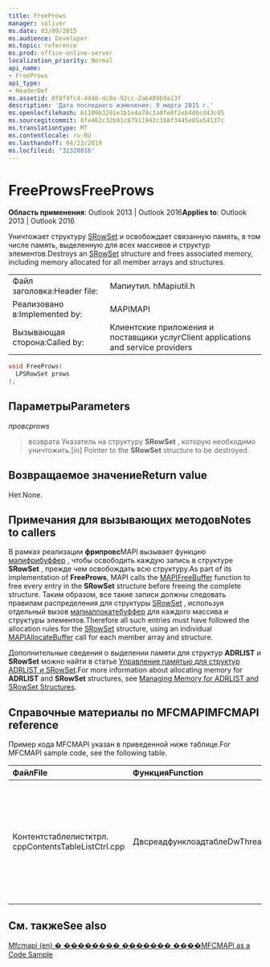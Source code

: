 ```yaml
---
title: FreeProws
manager: soliver
ms.date: 03/09/2015
ms.audience: Developer
ms.topic: reference
ms.prod: office-online-server
localization_priority: Normal
api_name:
- FreeProws
api_type:
- HeaderDef
ms.assetid: 0f8f9fc4-4940-4c0a-92cc-2a6409b9a13f
description: 'Дата последнего изменения: 9 марта 2015 г.'
ms.openlocfilehash: b1109b3201e1b1e4a78c3a0fe0f2eb4d0cd43c05
ms.sourcegitcommit: 8fe462c32b91c87911942c188f3445e85a54137c
ms.translationtype: MT
ms.contentlocale: ru-RU
ms.lasthandoff: 04/23/2019
ms.locfileid: "32328016"
---
```

# <a name="freeprows"></a><span data-ttu-id="c9b8c-103">FreeProws</span><span class="sxs-lookup"><span data-stu-id="c9b8c-103">FreeProws</span></span>

  
  
<span data-ttu-id="c9b8c-104">**Область применения**: Outlook 2013 | Outlook 2016</span><span class="sxs-lookup"><span data-stu-id="c9b8c-104">**Applies to**: Outlook 2013 | Outlook 2016</span></span> 
  
<span data-ttu-id="c9b8c-105">Уничтожает структуру [SRowSet](srowset.md) и освобождает связанную память, в том числе память, выделенную для всех массивов и структур элементов.</span><span class="sxs-lookup"><span data-stu-id="c9b8c-105">Destroys an [SRowSet](srowset.md) structure and frees associated memory, including memory allocated for all member arrays and structures.</span></span> 
  
|||
|:-----|:-----|
|<span data-ttu-id="c9b8c-106">Файл заголовка:</span><span class="sxs-lookup"><span data-stu-id="c9b8c-106">Header file:</span></span>  <br/> |<span data-ttu-id="c9b8c-107">Мапиутил. h</span><span class="sxs-lookup"><span data-stu-id="c9b8c-107">Mapiutil.h</span></span>  <br/> |
|<span data-ttu-id="c9b8c-108">Реализовано в:</span><span class="sxs-lookup"><span data-stu-id="c9b8c-108">Implemented by:</span></span>  <br/> |<span data-ttu-id="c9b8c-109">MAPI</span><span class="sxs-lookup"><span data-stu-id="c9b8c-109">MAPI</span></span>  <br/> |
|<span data-ttu-id="c9b8c-110">Вызывающая сторона:</span><span class="sxs-lookup"><span data-stu-id="c9b8c-110">Called by:</span></span>  <br/> |<span data-ttu-id="c9b8c-111">Клиентские приложения и поставщики услуг</span><span class="sxs-lookup"><span data-stu-id="c9b8c-111">Client applications and service providers</span></span>  <br/> |
   
```cpp
void FreeProws(
  LPSRowSet prows
);
```

## <a name="parameters"></a><span data-ttu-id="c9b8c-112">Параметры</span><span class="sxs-lookup"><span data-stu-id="c9b8c-112">Parameters</span></span>

 <span data-ttu-id="c9b8c-113">_провс_</span><span class="sxs-lookup"><span data-stu-id="c9b8c-113">_prows_</span></span>
  
> <span data-ttu-id="c9b8c-114">возврата Указатель на структуру **SRowSet** , которую необходимо уничтожить.</span><span class="sxs-lookup"><span data-stu-id="c9b8c-114">[in] Pointer to the **SRowSet** structure to be destroyed.</span></span> 
    
## <a name="return-value"></a><span data-ttu-id="c9b8c-115">Возвращаемое значение</span><span class="sxs-lookup"><span data-stu-id="c9b8c-115">Return value</span></span>

<span data-ttu-id="c9b8c-116">Нет.</span><span class="sxs-lookup"><span data-stu-id="c9b8c-116">None.</span></span>
  
## <a name="notes-to-callers"></a><span data-ttu-id="c9b8c-117">Примечания для вызывающих методов</span><span class="sxs-lookup"><span data-stu-id="c9b8c-117">Notes to callers</span></span>

<span data-ttu-id="c9b8c-118">В рамках реализации **фрипровс**MAPI вызывает функцию [мапифрибуффер](mapifreebuffer.md) , чтобы освободить каждую запись в структуре **SRowSet** , прежде чем освобождать всю структуру.</span><span class="sxs-lookup"><span data-stu-id="c9b8c-118">As part of its implementation of **FreeProws**, MAPI calls the [MAPIFreeBuffer](mapifreebuffer.md) function to free every entry in the **SRowSet** structure before freeing the complete structure.</span></span> <span data-ttu-id="c9b8c-119">Таким образом, все такие записи должны следовать правилам распределения для структуры [SRowSet](srowset.md) , используя отдельный вызов [мапиаллокатебуффер](mapiallocatebuffer.md) для каждого массива и структуры элементов.</span><span class="sxs-lookup"><span data-stu-id="c9b8c-119">Therefore all such entries must have followed the allocation rules for the [SRowSet](srowset.md) structure, using an individual [MAPIAllocateBuffer](mapiallocatebuffer.md) call for each member array and structure.</span></span> 
  
<span data-ttu-id="c9b8c-120">Дополнительные сведения о выделении памяти для структур **ADRLIST** и **SRowSet** можно найти в статье [Управление памятью для структур ADRLIST и SRowSet](managing-memory-for-adrlist-and-srowset-structures.md).</span><span class="sxs-lookup"><span data-stu-id="c9b8c-120">For more information about allocating memory for **ADRLIST** and **SRowSet** structures, see [Managing Memory for ADRLIST and SRowSet Structures](managing-memory-for-adrlist-and-srowset-structures.md).</span></span> 
  
## <a name="mfcmapi-reference"></a><span data-ttu-id="c9b8c-121">Справочные материалы по MFCMAPI</span><span class="sxs-lookup"><span data-stu-id="c9b8c-121">MFCMAPI reference</span></span>

<span data-ttu-id="c9b8c-122">Пример кода MFCMAPI указан в приведенной ниже таблице.</span><span class="sxs-lookup"><span data-stu-id="c9b8c-122">For MFCMAPI sample code, see the following table.</span></span>
  
|<span data-ttu-id="c9b8c-123">**Файл**</span><span class="sxs-lookup"><span data-stu-id="c9b8c-123">**File**</span></span>|<span data-ttu-id="c9b8c-124">**Функция**</span><span class="sxs-lookup"><span data-stu-id="c9b8c-124">**Function**</span></span>|<span data-ttu-id="c9b8c-125">**Примечание**</span><span class="sxs-lookup"><span data-stu-id="c9b8c-125">**Comment**</span></span>|
|:-----|:-----|:-----|
|<span data-ttu-id="c9b8c-126">Контентстаблелистктрл. cpp</span><span class="sxs-lookup"><span data-stu-id="c9b8c-126">ContentsTableListCtrl.cpp</span></span>  <br/> |<span data-ttu-id="c9b8c-127">Двсреадфунклоадтабле</span><span class="sxs-lookup"><span data-stu-id="c9b8c-127">DwThreadFuncLoadTable</span></span>  <br/> |<span data-ttu-id="c9b8c-128">MFCMAPI использует метод **фрипровс** для освобождения структуры SRowSet, содержащей строки обрабатываемой таблицы.</span><span class="sxs-lookup"><span data-stu-id="c9b8c-128">MFCMAPI uses the **FreeProws** method to free an SRowSet structure containing rows of the table being processed.</span></span>  <br/> |
   
## <a name="see-also"></a><span data-ttu-id="c9b8c-129">См. также</span><span class="sxs-lookup"><span data-stu-id="c9b8c-129">See also</span></span>



[<span data-ttu-id="c9b8c-130">Mfcmapi (en) � �������� ������� ����</span><span class="sxs-lookup"><span data-stu-id="c9b8c-130">MFCMAPI as a Code Sample</span></span>](mfcmapi-as-a-code-sample.md)

